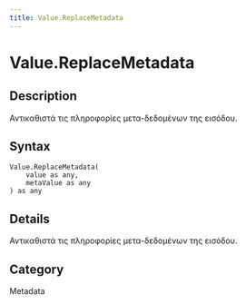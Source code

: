 ```yaml
---
title: Value.ReplaceMetadata
---
```


# Value.ReplaceMetadata


## Description

Αντικαθιστά τις πληροφορίες μετα-δεδομένων της εισόδου.


## Syntax

```powerquery
Value.ReplaceMetadata(
    value as any,
    metaValue as any
) as any
```


## Details

Αντικαθιστά τις πληροφορίες μετα-δεδομένων της εισόδου.



## Category
Metadata
